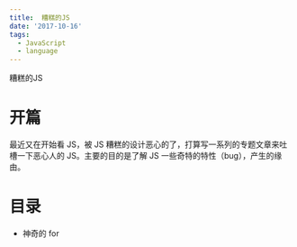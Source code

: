 ```yaml
---
title:  糟糕的JS
date: '2017-10-16'
tags: 
  - JavaScript
  - language
---
```

 
 糟糕的JS

# 开篇

最近又在开始看 JS，被 JS 糟糕的设计恶心的了，打算写一系列的专题文章来吐槽一下恶心人的 JS。主要的目的是了解 JS 一些奇特的特性（bug），产生的缘由。

# 目录

+   神奇的 for
